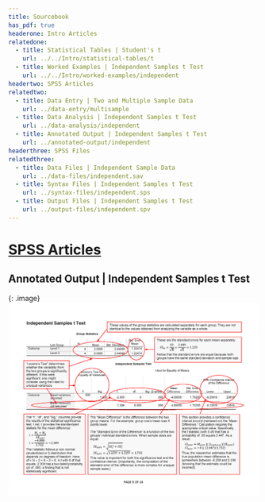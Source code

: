 ```yaml
---
title: Sourcebook
has_pdf: true
headerone: Intro Articles
relatedone:
  - title: Statistical Tables | Student's t
    url: ../../Intro/statistical-tables/t
  - title: Worked Examples | Independent Samples t Test
    url: ../../Intro/worked-examples/independent
headertwo: SPSS Articles
relatedtwo:
  - title: Data Entry | Two and Multiple Sample Data
    url: ../data-entry/multisample
  - title: Data Analysis | Independent Samples t Test
    url: ../data-analysis/independent
  - title: Annotated Output | Independent Samples t Test
    url: ../annotated-output/independent
headerthree: SPSS Files
relatedthree:
  - title: Data Files | Independent Sample Data
    url: ../data-files/independent.sav
  - title: Syntax Files | Independent Samples t Test
    url: ../syntax-files/independent.sps
  - title: Output Files | Independent Samples t Test
    url: ../output-files/independent.spv
---
```


# [SPSS Articles](../index.md)

## Annotated Output | Independent Samples t Test

{: .image}
![Annotated output for independent samples t test](independent.png)

